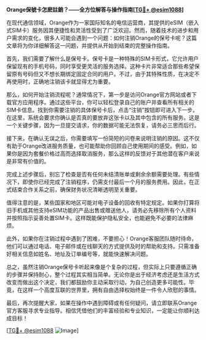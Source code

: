 **Orange保號卡怎麽註銷？——全方位解答与操作指南[[TG💪+ @esim1088](https://t.me/s/esim1088)]**

在现代通信领域，Orange作为一家国际知名的电信运营商，其提供的eSIM（嵌入式SIM卡）服务因其便捷性和灵活性受到了广泛欢迎。然而，随着技术的进步和用户需求的变化，很多人可能会遇到一个问题：如何注销Orange的保号卡呢？这篇文章将为你详细解答这一问题，并提供从开始到结束的完整操作指南。

首先，我们需要了解什么是保号卡。保号卡是一种特殊的SIM卡形式，它允许用户保留现有的手机号码，同时享受更灵活的服务选择。这种卡片非常适合那些希望保留原有号码但又不想长期绑定固定合同的用户。不过，由于其特殊性质，在决定不再使用时，正确地注销该卡就显得尤为重要。

那么，如何开始注销流程呢？通常情况下，第一步是访问Orange官方网站或者下载官方应用程序。通过这些平台，你可以轻松登录自己的账户并查看所有相关的SIM卡信息。找到你需要注销的具体保号卡后，点击“注销”按钮即可进入下一步。在这里，系统会要求你确认是否真的要放弃这张卡以及其中包含的所有服务。这是一个关键步骤，因为一旦提交请求，你的数据可能无法恢复，请务必三思而后行。

接下来，在确认无误之后，你需要填写一份简短的问卷来说明注销的原因。这不仅有助于Orange改进服务质量，也可能帮助你回顾自己使用期间的感受。例如，如果你是因为套餐价格过高而选择取消服务，那么这样的反馈对于其他潜在客户来说是非常有价值的。

完成上述步骤后，别忘了检查是否有任何未结清账单或剩余余额需要处理。有些情况下，即使你已经完成了注销程序，仍需支付最后一个月的服务费用。因此，在正式结束合作关系之前，确保财务状况清晰透明至关重要。

值得注意的是，某些国家和地区可能对电子设备的回收有特定规定。如果你打算将旧手机或其他支持eSIM功能的产品出售或赠送他人，请务必先移除所有个人资料并按照指示妥善处置SIM卡。这样既能保护隐私安全，也能避免不必要的法律麻烦。

此外，如果你在注销过程中遇到了困难，不要担心！Orange客服团队随时待命，他们可以通过电话、电子邮件或在线聊天的方式提供及时的帮助和支持。只需准备好相关信息如姓名、地址及订单编号等，就能快速解决问题。

总之，虽然注销Orange保号卡听起来像是个复杂的过程，但实际上只要遵循正确的步骤并保持耐心，整个过程其实相当简单。无论你是出于经济考虑还是生活方式改变而做出这个决定，我们都鼓励你主动采取行动，为自己创造更多可能性。毕竟，在这样一个高度互联的世界里，拥有自由选择权始终是一件令人欣慰的事情。

最后，再次提醒大家，如果在操作中遇到障碍或有任何疑问，请立即联系Orange官方客服寻求专业指导。相信凭借他们的丰富经验和专业知识，一定能让你顺利达成目标！

[[TG💪+ @esim1088](https://t.me/s/esim1088) ![Image](https://i.postimg.cc/4NQfJmqS/Snipaste-2025-05-13-00-14-12.png)]